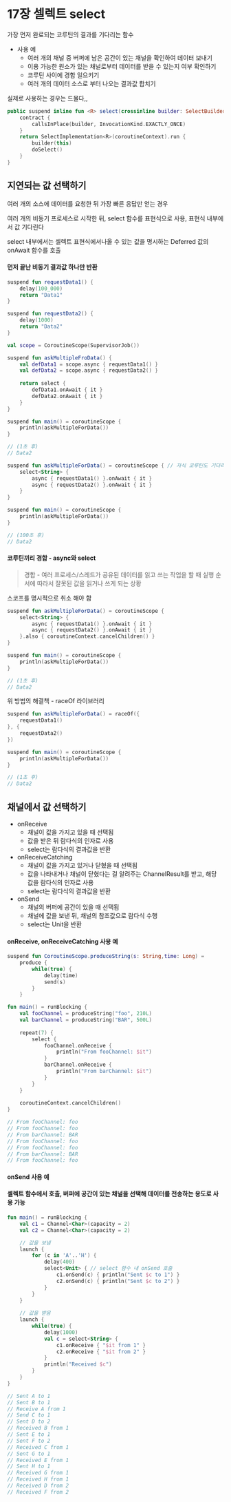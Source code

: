 # 17장 셀렉트 select

가장 먼저 완료되는 코루틴의 결과를 기다리는 함수

* 사용 예
  * 여러 개의 채널 중 버퍼에 남은 공간이 있는 채널을 확인하여 데이터 보내기
  * 이용 가능한 원소가 있는 채널로부터 데이터를 받을 수 있는지 여부 확인하기
  * 코루틴 사이에 경합 일으키기
  * 여러 개의 데이터 소스로 부터 나오는 결과값 합치기

실제로 사용하는 경우는 드물다,,

```kotlin
public suspend inline fun <R> select(crossinline builder: SelectBuilder<R>.() -> Unit): R {
    contract {
        callsInPlace(builder, InvocationKind.EXACTLY_ONCE)
    }
    return SelectImplementation<R>(coroutineContext).run {
        builder(this)
        doSelect()
    }
}
```



## 지연되는 값 선택하기

여러 개의 소스에 데이터를 요청한 뒤 가장 빠른 응답만 얻는 경우

여러 개의 비동기 프로세스로 시작한 뒤, select 함수를 표현식으로 사용, 표현식 내부에서 값 기다린다

select 내부에서는 셀렉트 표현식에서나올 수 있는 값을 명시하는 Deferred 값의 onAwait 함수를 호출



#### 먼저 끝난 비동기 결과값 하나만 반환

```kotlin
suspend fun requestData1() {
    delay(100_000)
    return "Data1"
}

suspend fun requestData2() {
    delay(1000)
    return "Data2"
}

val scope = CoroutineScope(SupervisorJob())

suspend fun askMultipleFroData() {
    val defData1 = scope.async { requestData1() }
    val defData2 = scope.async { requestData2() }
    
    return select {
        defData1.onAwait { it }
        defData2.onAwait { it }
    }
}

suspend fun main() = coroutineScope {
    println(askMultipleForData())
}

// (1초 후)
// Data2
```

```kotlin
suspend fun askMultipleForData() = coroutineScope { // 자식 코루틴도 기다리게 됨
    select<String> {
        async { requestData1() }.onAwait { it }
        async { requestData2() }.onAwait { it }
    }
}

suspend fun main() = coroutineScope {
    println(askMultipleForData())
}

// (100초 후)
// Data2
```



#### 코루틴끼리 경합 - async와 select

> 경합 - 여러 프로세스/스레드가 공유된 데이터를 읽고 쓰는 작업을 할 때 실행 순서에 따라서 잘못된 값을 읽거나 쓰게 되는 상황

스코프를 명시적으로 취소 해야 함

```kotlin
suspend fun askMultipleForData() = coroutineScope {
    select<String> {
        async { requestData1() }.onAwait { it }
        async { requestData2() }.onAwait { it }
    }.also { coroutineContext.cancelChildren() }
}

suspend fun main() = coroutineScope {
    println(askMultipleForData())
}

// (1초 후)
// Data2
```

위 방법의 해결책 - raceOf 라이브러리

```kotlin
suspend fun askMultipleForData() = raceOf({
    requestData1()
}, {
    requestData2()
})

suspend fun main() = coroutineScope {
    println(askMultipleForData())
}

// (1초 후)
// Data2
```



## 채널에서 값 선택하기

* onReceive&#x20;
  * 채널이 값을 가지고 있을 때 선택됨
  * 값을 받은 뒤 람다식의 인자로 사용
  * select는 람다식의 결과값을 반환
* onReceiveCatching
  * 채널이 값을 가지고 있거나 닫혔을 때 선택됨
  * 값을 나타내거나 채널이 닫혔다는 걸 알려주는 ChannelResult를 받고, 해당 값을 람다식의 인자로 사용
  * select는 람다식의 결과값을 반환
* onSend
  * 채널의 버퍼에 공간이 있을 때 선택됨
  * 채널에 값을 보낸 뒤, 채널의 참조값으로 람다식 수행
  * select는 Unit을 반환

#### onReceive, onReceiveCatching 사용 예

```kotlin
suspend fun CoroutineScope.produceString(s: String,time: Long) = 
    produce {
        while(true) {
            delay(time)
            send(s)
        }
    }

fun main() = runBlocking {
    val fooChannel = produceString("foo", 210L)
    val barChannel = produceString("BAR", 500L)
    
    repeat(7) {
        select {
            fooChannel.onReceive {
                println("From fooChannel: $it")
            }
            barChannel.onReceive {
                println("From barChannel: $it")
            }
        }
    }
    
    coroutineContext.cancelChildren()
}

// From fooChannel: foo
// From fooChannel: foo
// From barChannel: BAR
// From fooChannel: foo
// From fooChannel: foo
// From barChannel: BAR
// From fooChannel: foo
```

#### onSend 사용 예

#### 셀렉트 함수에서 호출, 버퍼에 공간이 있는 채널을 선택해 데이터를 전송하는 용도로 사용 가능

```kotlin
fun main() = runBlocking {
    val c1 = Channel<Char>(capacity = 2)
    val c2 = Channel<Char>(capacity = 2)

    // 값을 보냄    
    launch {
        for (c in 'A'..'H') {
            delay(400)
            select<Unit> { // select 함수 내 onSend 호출
                c1.onSend(c) { println("Sent $c to 1") }
                c2.onSend(c) { println("Sent $c to 2") }
            }
        }
    }
    
    // 값을 받음
    launch {
        while(true) {
            delay(1000)
            val c = select<String> {
                c1.onReceive { "$it from 1" }
                c2.onReceive { "$it from 2" }
            }
            println("Received $c")
        }
    }
}

// Sent A to 1
// Sent B to 1
// Receive A from 1
// Send C to 1
// Sent D to 2
// Received B from 1
// Sent E to 1
// Sent F to 2
// Received C from 1
// Sent G to 1
// Received E from 1
// Sent H to 1
// Received G from 1
// Received H from 1
// Received D from 2
// Received F from 2
```

